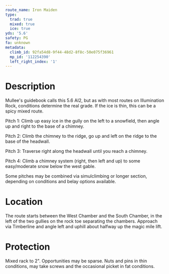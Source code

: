 ```yaml
---
route_name: Iron Maiden
type:
  trad: true
  mixed: true
  ice: true
yds: '5.6'
safety: PG
fa: unknown
metadata:
  climb_id: 92fa54d8-9f44-48d2-8f8c-50e075f36961
  mp_id: '112254390'
  left_right_index: '1'
---
```

# Description
Mullee's guidebook calls this 5.6 AI2, but as with most routes on Illumination Rock, conditions determine the real grade.  If the ice is thin, this can be a spicy mixed route.

Pitch 1: Climb up easy ice in the gully on the left to a snowfield, then angle up and right to the base of a chimney.

Pitch 2: Climb the chimney to the ridge, go up and left on the ridge to the base of the headwall.

Pitch 3: Traverse right along the headwall until you reach a chimney.

Pitch 4: Climb a chimney system (right, then left and up) to some easy/moderate snow below the west gable.

Some pitches may be combined via simulclimbing or longer section, depending on conditions and belay options available.

# Location
The route starts between the West Chamber and the South Chamber, in the left of the two gullies on the rock toe separating the chambers.  Approach via Timberline and angle left and uphill about halfway up the magic mile lift.

# Protection
Mixed rack to 2".  Opportunities may be sparse.  Nuts and pins in thin conditions, may take screws and the occasional picket in fat conditions.
